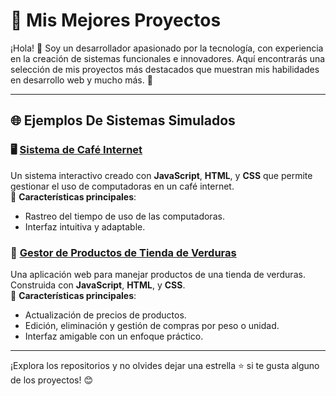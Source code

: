 # 🎉 Mis Mejores Proyectos

¡Hola! 👋 Soy un desarrollador apasionado por la tecnología, con experiencia en la creación de sistemas funcionales e innovadores. Aquí encontrarás una selección de mis proyectos más destacados que muestran mis habilidades en desarrollo web y mucho más. 🚀

---

## 🌐 **Ejemplos De Sistemas Simulados**

### 🖥️ [Sistema de Café Internet](#)
Un sistema interactivo creado con **JavaScript**, **HTML**, y **CSS** que permite gestionar el uso de computadoras en un café internet.  
🔹 **Características principales**:  
- Rastreo del tiempo de uso de las computadoras.  
- Interfaz intuitiva y adaptable.  

### 🥦 [Gestor de Productos de Tienda de Verduras](#)
Una aplicación web para manejar productos de una tienda de verduras. Construida con **JavaScript**, **HTML**, y **CSS**.  
🔹 **Características principales**:  
- Actualización de precios de productos.  
- Edición, eliminación y gestión de compras por peso o unidad.  
- Interfaz amigable con un enfoque práctico.  

---

¡Explora los repositorios y no olvides dejar una estrella ⭐ si te gusta alguno de los proyectos! 😊

